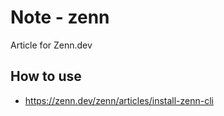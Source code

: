 # Note - zenn

Article for Zenn.dev

## How to use

- https://zenn.dev/zenn/articles/install-zenn-cli
